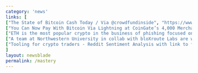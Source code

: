 ```yaml
---
category: 'news'
links: [
["The State of Bitcoin Cash Today / Via @crowdfundinside", "https://www.crowdfundinsider.com/2018/09/139066-bitcoin-cash-is-the-end-near/"],
["You Can Now Pay With Bitcoin Via Lightning at CoinGate’s 4,000 Merchants", "https://www.nasdaq.com/article/you-can-now-pay-with-bitcoin-via-lightning-at-coingates-4000-merchants-cm1018743"],
["ETH is the most popular crypto in the business of phishing focused on ICO platforms", "https://securelist.com/spam-and-phishing-in-q2-2018/87368/"],
["A team at Northwestern University in collab with bloXroute Labs are working on BTC scalability issues via improved node sync, without removing its decentralized nature", "https://www.marketwatch.com/story/a-team-at-northwestern-think-they-have-solved-one-of-bitcoins-biggest-problems-2018-08-14"],
["Tooling for crypto traders - Reddit Sentiment Analysis with link to full code so that you can literally $DYOR. By @rados_io", "https://buff.ly/2k61wRT"]
]
layout: newsblade
permalink: /mastery
---
```

